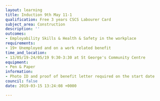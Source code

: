 ```yaml
---
layout: learning
title: Induction 9th May 11-1
qualification: Free 3 years CSCS Labourer Card
subject_area: Construction
description: ''
outcomes:
- Employability Skills & Health & Safety in the workplace
requirements:
- 19+ Unemployed and on a work related benefit
time_and_location:
- 13/05/19-24/05/19 9:30-3:30 at St George's Community Centre
equipment:
- Pen & Paper
information:
- Photo ID and proof of benefit letter required on the start date
council: false
date: 2019-03-15 13:24:08 +0000

---
```

